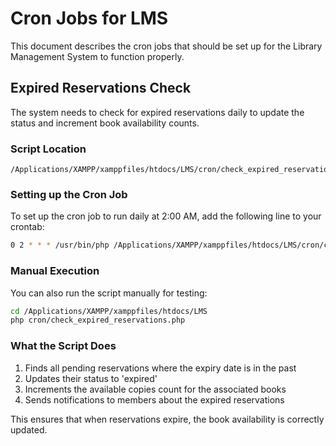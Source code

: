 # Cron Jobs for LMS

This document describes the cron jobs that should be set up for the Library Management System to function properly.

## Expired Reservations Check

The system needs to check for expired reservations daily to update the status and increment book availability counts.

### Script Location

```
/Applications/XAMPP/xamppfiles/htdocs/LMS/cron/check_expired_reservations.php
```

### Setting up the Cron Job

To set up the cron job to run daily at 2:00 AM, add the following line to your crontab:

```bash
0 2 * * * /usr/bin/php /Applications/XAMPP/xamppfiles/htdocs/LMS/cron/check_expired_reservations.php >> /Applications/XAMPP/xamppfiles/htdocs/LMS/logs/expired_reservations.log 2>&1
```

### Manual Execution

You can also run the script manually for testing:

```bash
cd /Applications/XAMPP/xamppfiles/htdocs/LMS
php cron/check_expired_reservations.php
```

### What the Script Does

1. Finds all pending reservations where the expiry date is in the past
2. Updates their status to 'expired'
3. Increments the available copies count for the associated books
4. Sends notifications to members about the expired reservations

This ensures that when reservations expire, the book availability is correctly updated.